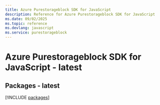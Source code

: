 ```yaml
---
title: Azure Purestorageblock SDK for JavaScript
description: Reference for Azure Purestorageblock SDK for JavaScript
ms.date: 09/02/2025
ms.topic: reference
ms.devlang: javascript
ms.service: purestorageblock
---
```

# Azure Purestorageblock SDK for JavaScript - latest
## Packages - latest
[!INCLUDE [packages](purestorageblock-index.md)]
